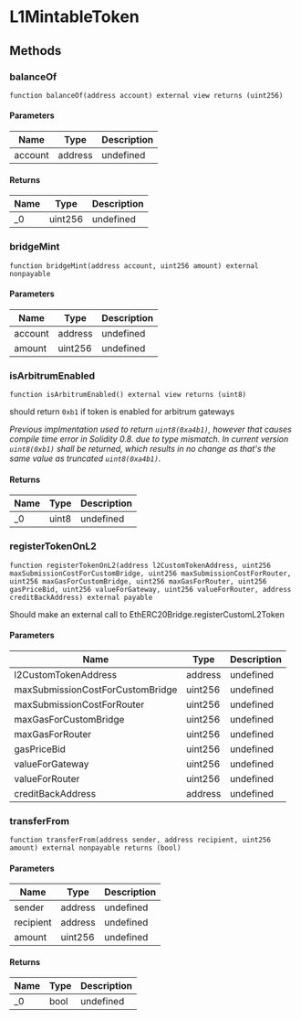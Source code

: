 # L1MintableToken









## Methods

### balanceOf

```solidity
function balanceOf(address account) external view returns (uint256)
```





#### Parameters

| Name | Type | Description |
|---|---|---|
| account | address | undefined |

#### Returns

| Name | Type | Description |
|---|---|---|
| _0 | uint256 | undefined |

### bridgeMint

```solidity
function bridgeMint(address account, uint256 amount) external nonpayable
```





#### Parameters

| Name | Type | Description |
|---|---|---|
| account | address | undefined |
| amount | uint256 | undefined |

### isArbitrumEnabled

```solidity
function isArbitrumEnabled() external view returns (uint8)
```

should return `0xb1` if token is enabled for arbitrum gateways

*Previous implmentation used to return `uint8(0xa4b1)`, however that causes compile time error in Solidity 0.8. due to type mismatch.      In current version `uint8(0xb1)` shall be returned, which results in no change as that&#39;s the same value as truncated `uint8(0xa4b1)`.*


#### Returns

| Name | Type | Description |
|---|---|---|
| _0 | uint8 | undefined |

### registerTokenOnL2

```solidity
function registerTokenOnL2(address l2CustomTokenAddress, uint256 maxSubmissionCostForCustomBridge, uint256 maxSubmissionCostForRouter, uint256 maxGasForCustomBridge, uint256 maxGasForRouter, uint256 gasPriceBid, uint256 valueForGateway, uint256 valueForRouter, address creditBackAddress) external payable
```

Should make an external call to EthERC20Bridge.registerCustomL2Token



#### Parameters

| Name | Type | Description |
|---|---|---|
| l2CustomTokenAddress | address | undefined |
| maxSubmissionCostForCustomBridge | uint256 | undefined |
| maxSubmissionCostForRouter | uint256 | undefined |
| maxGasForCustomBridge | uint256 | undefined |
| maxGasForRouter | uint256 | undefined |
| gasPriceBid | uint256 | undefined |
| valueForGateway | uint256 | undefined |
| valueForRouter | uint256 | undefined |
| creditBackAddress | address | undefined |

### transferFrom

```solidity
function transferFrom(address sender, address recipient, uint256 amount) external nonpayable returns (bool)
```





#### Parameters

| Name | Type | Description |
|---|---|---|
| sender | address | undefined |
| recipient | address | undefined |
| amount | uint256 | undefined |

#### Returns

| Name | Type | Description |
|---|---|---|
| _0 | bool | undefined |




